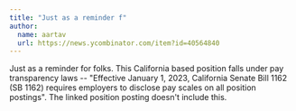 ```yaml
---
title: "Just as a reminder f"
author:
  name: aartav
  url: https://news.ycombinator.com/item?id=40564840
---
```

Just as a reminder for folks.  This California based position falls under pay transparency laws -- &quot;Effective January 1, 2023, California Senate Bill 1162 (SB 1162) requires employers to disclose pay scales on all position postings&quot;.  The linked position posting doesn&#x27;t include this.
